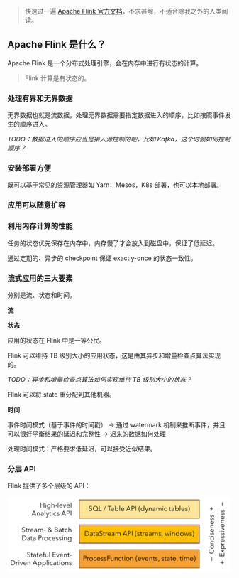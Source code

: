 > 快速过一遍 [Apache Flink 官方文档](https://flink.apache.org/)，不求甚解，不适合除我之外的人类阅读。

## Apache Flink 是什么？
Apache Flink 是一个分布式处理引擎，会在内存中进行有状态的计算。

> Flink 计算是有状态的。

### 处理有界和无界数据
无界数据也就是流数据，处理无界数据需要指定数据进入的顺序，比如按照事件发生的顺序进入。

*TODO：数据进入的顺序应当是接入源控制的吧，比如 Kafka，这个时候如何控制顺序？*

### 安装部署方便
既可以基于常见的资源管理器如 Yarn，Mesos，K8s 部署，也可以本地部署。

### 应用可以随意扩容

### 利用内存计算的性能
任务的状态优先保存在内存中，内存慢了才会放入到磁盘中，保证了低延迟。

通过定期的、异步的 checkpoint 保证 exactly-once 的状态一致性。

### 流式应用的三大要素
分别是流、状态和时间。

**流**

**状态**

应用的状态在 Flink 中是一等公民。

Flink 可以维持 TB 级别大小的应用状态，这是由其异步和增量检查点算法实现的。

*TODO：异步和增量检查点算法如何实现维持 TB 级别大小的状态？*

Flink 可以将 state 重分配到其他机器。

**时间**

事件时间模式（基于事件的时间戳） -> 通过 watermark 机制来推断事件，并且可以很好平衡结果的延迟和完整性 -> 迟来的数据如何处理

处理时间模式：严格要求低延迟，可以接受近似结果。

### 分层 API
Flink 提供了多个层级的 API：

![](/resource/api-stack.png)
